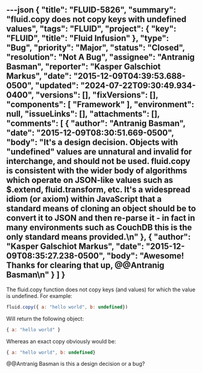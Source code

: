 ---json
{
  "title": "FLUID-5826",
  "summary": "fluid.copy does not copy keys with undefined values",
  "tags": "FLUID",
  "project": {
    "key": "FLUID",
    "title": "Fluid Infusion"
  },
  "type": "Bug",
  "priority": "Major",
  "status": "Closed",
  "resolution": "Not A Bug",
  "assignee": "Antranig Basman",
  "reporter": "Kasper Galschiot Markus",
  "date": "2015-12-09T04:39:53.688-0500",
  "updated": "2024-07-22T09:30:49.934-0400",
  "versions": [],
  "fixVersions": [],
  "components": [
    "Framework"
  ],
  "environment": null,
  "issueLinks": [],
  "attachments": [],
  "comments": [
    {
      "author": "Antranig Basman",
      "date": "2015-12-09T08:30:51.669-0500",
      "body": "It's a design decision. Objects with \"undefined\" values are unnatural and invalid for interchange, and should not be used. fluid.copy is consistent with the wider body of algorithms which operate on JSON-like values such as $.extend, fluid.transform, etc. It's a widespread idiom (or axiom) within JavaScript that a standard means of cloning an object should be to convert it to JSON and then re-parse it - in fact in many environments such as CouchDB this is the only standard means provided.\n"
    },
    {
      "author": "Kasper Galschiot Markus",
      "date": "2015-12-09T08:35:27.238-0500",
      "body": "Awesome! Thanks for clearing that up, @@Antranig Basman\n"
    }
  ]
}
---
The fluid.copy function does not copy keys (and values) for which the value is undefined. For example:

```javascript
fluid.copy({ a: "hello world", b: undefined})
```

Will return the following object:

```javascript
{ a: "hello world" }
```

Whereas an exact copy obviously would be:

```javascript
{ a: "hello world", b: undefined}
```

@@Antranig Basman is this a design decision or a bug?

        